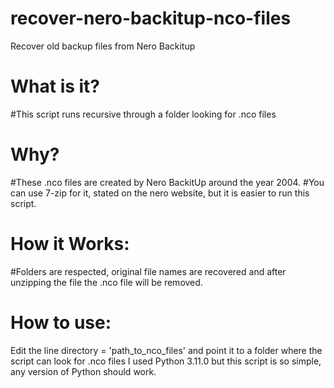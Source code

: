 # recover-nero-backitup-nco-files
Recover old backup files from Nero Backitup

# What is it?
#This script runs recursive through a folder looking for .nco files

# Why?
#These .nco files are created by Nero BackitUp around the year 2004.
#You can use 7-zip for it, stated on the nero website, but it is easier to run this script.

# How it Works:
#Folders are respected, original file names are recovered and after unzipping the file the .nco file will be removed.

# How to use:
Edit the line directory = 'path_to_nco_files' and point it to a folder where the script can look for .nco files
I used Python 3.11.0 but this script is so simple, any version of Python should work.
